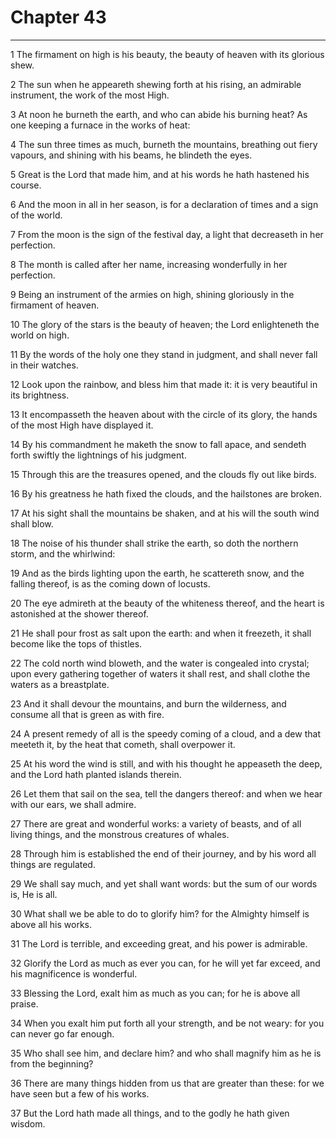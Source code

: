 # Chapter 43

***

1 The firmament on high is his beauty, the beauty of heaven with its glorious shew.

2 The sun when he appeareth shewing forth at his rising, an admirable instrument, the work of the most High.

3 At noon he burneth the earth, and who can abide his burning heat? As one keeping a furnace in the works of heat:

4 The sun three times as much, burneth the mountains, breathing out fiery vapours, and shining with his beams, he blindeth the eyes.

5 Great is the Lord that made him, and at his words he hath hastened his course.

6 And the moon in all in her season, is for a declaration of times and a sign of the world.

7 From the moon is the sign of the festival day, a light that decreaseth in her perfection.

8 The month is called after her name, increasing wonderfully in her perfection.

9 Being an instrument of the armies on high, shining gloriously in the firmament of heaven.

10 The glory of the stars is the beauty of heaven; the Lord enlighteneth the world on high.

11 By the words of the holy one they stand in judgment, and shall never fall in their watches.

12 Look upon the rainbow, and bless him that made it: it is very beautiful in its brightness.

13 It encompasseth the heaven about with the circle of its glory, the hands of the most High have displayed it.

14 By his commandment he maketh the snow to fall apace, and sendeth forth swiftly the lightnings of his judgment.

15 Through this are the treasures opened, and the clouds fly out like birds.

16 By his greatness he hath fixed the clouds, and the hailstones are broken.

17 At his sight shall the mountains be shaken, and at his will the south wind shall blow.

18 The noise of his thunder shall strike the earth, so doth the northern storm, and the whirlwind:

19 And as the birds lighting upon the earth, he scattereth snow, and the falling thereof, is as the coming down of locusts.

20 The eye admireth at the beauty of the whiteness thereof, and the heart is astonished at the shower thereof.

21 He shall pour frost as salt upon the earth: and when it freezeth, it shall become like the tops of thistles.

22 The cold north wind bloweth, and the water is congealed into crystal; upon every gathering together of waters it shall rest, and shall clothe the waters as a breastplate.

23 And it shall devour the mountains, and burn the wilderness, and consume all that is green as with fire.

24 A present remedy of all is the speedy coming of a cloud, and a dew that meeteth it, by the heat that cometh, shall overpower it.

25 At his word the wind is still, and with his thought he appeaseth the deep, and the Lord hath planted islands therein.

26 Let them that sail on the sea, tell the dangers thereof: and when we hear with our ears, we shall admire.

27 There are great and wonderful works: a variety of beasts, and of all living things, and the monstrous creatures of whales.

28 Through him is established the end of their journey, and by his word all things are regulated.

29 We shall say much, and yet shall want words: but the sum of our words is, He is all.

30 What shall we be able to do to glorify him? for the Almighty himself is above all his works.

31 The Lord is terrible, and exceeding great, and his power is admirable.

32 Glorify the Lord as much as ever you can, for he will yet far exceed, and his magnificence is wonderful.

33 Blessing the Lord, exalt him as much as you can; for he is above all praise.

34 When you exalt him put forth all your strength, and be not weary: for you can never go far enough.

35 Who shall see him, and declare him? and who shall magnify him as he is from the beginning?

36 There are many things hidden from us that are greater than these: for we have seen but a few of his works.

37 But the Lord hath made all things, and to the godly he hath given wisdom.

